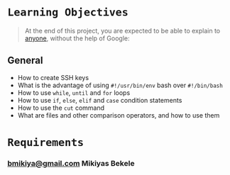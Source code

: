 
# ```Learning Objectives```

> At the end of this project, you are expected to be able to explain to [anyone](https://alx-intranet.hbtn.io/rltoken/UnkzDNdH09TFJ0-Y56azyg), without the help of Google:


## General
- How to create SSH keys
- What is the advantage of using `#!/usr/bin/env` bash over `#!/bin/bash`
- How to use `while`, `until` and `for` loops
- How to use `if`, `else`, `elif` and `case` condition statements
- How to use the `cut` command
- What are files and other comparison operators, and how to use them



# ```Requirements```


### bmikiya@gmail.com Mikiyas Bekele